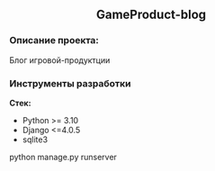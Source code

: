<h2 align="center">GameProduct-blog</h2>

### Описание проекта:
Блог игровой-продуктции


### Инструменты разработки

 **Стек:**
 - Python >= 3.10
 - Django <=4.0.5
 - sqlite3

python manage.py runserver